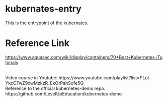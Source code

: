 # kubernates-entry
This is the entrypoint of the kubernates.



# Reference Link
https://www.aquasec.com/wiki/display/containers/70+Best+Kubernetes+Tutorials

<br>
Video course in Youtube: https://www.youtube.com/playlist?list=PLot-YkcC7wZ9xwMzkzR_EkOrPahSofe5Q

<br>
Reference to the official kubernetes-demo repo.
https://github.com/LevelUpEducation/kubernetes-demo
